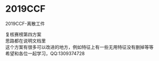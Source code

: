 # 2019CCF
2019CCF-离散工件

复核赛榜第四方案  
思路都在说明文档里  
这个方案有很多可以改进的地方，例如特征上有一些无用特征没有删掉等等  
希望和各位一起学习，QQ:1309374728
